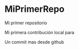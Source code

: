 # MiPrimerRepo
Mi primer repositorio

Mi primera contribución local para 

Un commit mas desde github

